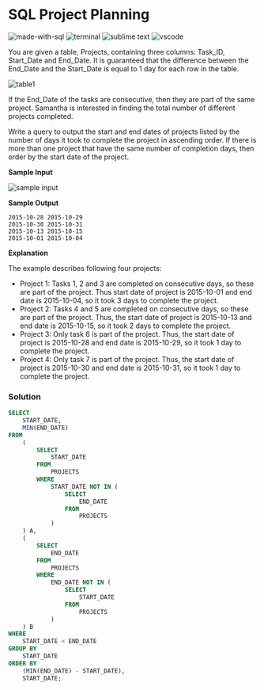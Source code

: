 # SQL Project Planning
![made-with-sql](https://img.shields.io/badge/Made%20with-SQL-007396.svg)
![terminal](https://img.shields.io/badge/Windows%20Terminal-4D4D4D?logo=windows%20terminal&logoColor=white)
![sublime text](https://img.shields.io/badge/sublime_text-%23575757.svg?logo=sublime-text&logoColor=important)
![vscode](https://img.shields.io/badge/Visual_Studio_Code-0078D4?logo=visual%20studio%20code&logoColor=white)

You are given a table, Projects, containing three columns: Task_ID, Start_Date and End_Date. It is guaranteed that the difference between the End_Date and the Start_Date is equal to 1 day for each row in the table.

![table1](https://s3.amazonaws.com/hr-challenge-images/12894/1443819551-639948acc0-1.png)

If the End_Date of the tasks are consecutive, then they are part of the same project. Samantha is interested in finding the total number of different projects completed.

Write a query to output the start and end dates of projects listed by the number of days it took to complete the project in ascending order. If there is more than one project that have the same number of completion days, then order by the start date of the project.

**Sample Input**

![sample input](https://s3.amazonaws.com/hr-challenge-images/12894/1443819440-1c40e943a1-2.png)

**Sample Output**

```
2015-10-28 2015-10-29
2015-10-30 2015-10-31
2015-10-13 2015-10-15
2015-10-01 2015-10-04
```

**Explanation**

The example describes following four projects:
- Project 1: Tasks 1, 2 and 3 are completed on consecutive days, so these are part of the project. Thus start date of project is 2015-10-01 and end date is 2015-10-04, so it took 3 days to complete the project.
- Project 2: Tasks 4 and 5 are completed on consecutive days, so these are part of the project. Thus, the start date of project is 2015-10-13 and end date is 2015-10-15, so it took 2 days to complete the project.
- Project 3: Only task 6 is part of the project. Thus, the start date of project is 2015-10-28 and end date is 2015-10-29, so it took 1 day to complete the project.
- Project 4: Only task 7 is part of the project. Thus, the start date of project is 2015-10-30 and end date is 2015-10-31, so it took 1 day to complete the project.

### Solution
```sql
SELECT
    START_DATE,
    MIN(END_DATE)
FROM
    (
        SELECT
            START_DATE
        FROM
            PROJECTS
        WHERE
            START_DATE NOT IN (
                SELECT
                    END_DATE
                FROM
                    PROJECTS
            )
    ) A,
    (
        SELECT
            END_DATE
        FROM
            PROJECTS
        WHERE
            END_DATE NOT IN (
                SELECT
                    START_DATE
                FROM
                    PROJECTS
            )
    ) B
WHERE
    START_DATE < END_DATE
GROUP BY
    START_DATE
ORDER BY
    (MIN(END_DATE) - START_DATE),
    START_DATE;
```